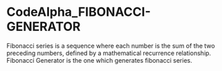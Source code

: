# CodeAlpha_FIBONACCI-GENERATOR
Fibonacci series is a sequence where each number is the sum of the two preceding numbers, defined by a mathematical recurrence relationship. Fibonacci Generator is the one which generates fibonacci series.
